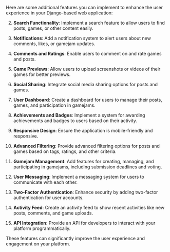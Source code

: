 Here are some additional features you can implement to enhance the user experience in your Django-based web application:

[//]: # (1. **User Profiles**: Allow users to create and customize their profiles with avatars, bios, and social media links.)

2. **Search Functionality**: Implement a search feature to allow users to find posts, games, or other content easily.

3. **Notifications**: Add a notification system to alert users about new comments, likes, or gamejam updates.

4. **Comments and Ratings**: Enable users to comment on and rate games and posts.

5. **Game Previews**: Allow users to upload screenshots or videos of their games for better previews.

6. **Social Sharing**: Integrate social media sharing options for posts and games.

7. **User Dashboard**: Create a dashboard for users to manage their posts, games, and participation in gamejams.

8. **Achievements and Badges**: Implement a system for awarding achievements and badges to users based on their activity.

9. **Responsive Design**: Ensure the application is mobile-friendly and responsive.

10. **Advanced Filtering**: Provide advanced filtering options for posts and games based on tags, ratings, and other criteria.

11. **Gamejam Management**: Add features for creating, managing, and participating in gamejams, including submission deadlines and voting.

12. **User Messaging**: Implement a messaging system for users to communicate with each other.

13. **Two-Factor Authentication**: Enhance security by adding two-factor authentication for user accounts.

14. **Activity Feed**: Create an activity feed to show recent activities like new posts, comments, and game uploads.

15. **API Integration**: Provide an API for developers to interact with your platform programmatically.

These features can significantly improve the user experience and engagement on your platform.